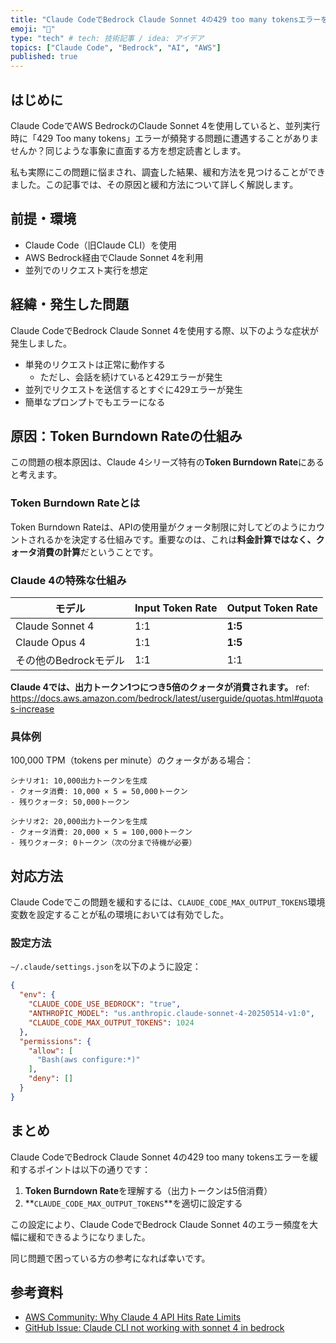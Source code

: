 ```yaml
---
title: "Claude CodeでBedrock Claude Sonnet 4の429 too many tokensエラーを緩和してみた"
emoji: "💨"
type: "tech" # tech: 技術記事 / idea: アイデア
topics: ["Claude Code", "Bedrock", "AI", "AWS"]
published: true
---
```


## はじめに

Claude CodeでAWS BedrockのClaude Sonnet 4を使用していると、並列実行時に「429 Too many tokens」エラーが頻発する問題に遭遇することがありませんか？同じような事象に直面する方を想定読書とします。

私も実際にこの問題に悩まされ、調査した結果、緩和方法を見つけることができました。この記事では、その原因と緩和方法について詳しく解説します。

## 前提・環境

- Claude Code（旧Claude CLI）を使用
- AWS Bedrock経由でClaude Sonnet 4を利用
- 並列でのリクエスト実行を想定

## 経緯・発生した問題

Claude CodeでBedrock Claude Sonnet 4を使用する際、以下のような症状が発生しました。

- 単発のリクエストは正常に動作する
  - ただし、会話を続けていると429エラーが発生
- 並列でリクエストを送信するとすぐに429エラーが発生
- 簡単なプロンプトでもエラーになる

## 原因：Token Burndown Rateの仕組み

この問題の根本原因は、Claude 4シリーズ特有の**Token Burndown Rate**にあると考えます。

### Token Burndown Rateとは

Token Burndown Rateは、APIの使用量がクォータ制限に対してどのようにカウントされるかを決定する仕組みです。重要なのは、これは**料金計算ではなく、クォータ消費の計算**だということです。

### Claude 4の特殊な仕組み

| モデル | Input Token Rate | Output Token Rate |
|--------|------------------|-------------------|
| Claude Sonnet 4 | 1:1 | **1:5** |
| Claude Opus 4 | 1:1 | **1:5** |
| その他のBedrockモデル | 1:1 | 1:1 |

**Claude 4では、出力トークン1つにつき5倍のクォータが消費されます。**
ref: https://docs.aws.amazon.com/bedrock/latest/userguide/quotas.html#quotas-increase

### 具体例

100,000 TPM（tokens per minute）のクォータがある場合：

```
シナリオ1: 10,000出力トークンを生成
- クォータ消費: 10,000 × 5 = 50,000トークン
- 残りクォータ: 50,000トークン

シナリオ2: 20,000出力トークンを生成  
- クォータ消費: 20,000 × 5 = 100,000トークン
- 残りクォータ: 0トークン（次の分まで待機が必要）
```

## 対応方法

Claude Codeでこの問題を緩和するには、`CLAUDE_CODE_MAX_OUTPUT_TOKENS`環境変数を設定することが私の環境においては有効でした。

### 設定方法

`~/.claude/settings.json`を以下のように設定：

```json
{
  "env": {
    "CLAUDE_CODE_USE_BEDROCK": "true",
    "ANTHROPIC_MODEL": "us.anthropic.claude-sonnet-4-20250514-v1:0",
    "CLAUDE_CODE_MAX_OUTPUT_TOKENS": 1024
  },
  "permissions": {
    "allow": [
      "Bash(aws configure:*)"
    ],
    "deny": []
  }
}
```

## まとめ

Claude CodeでBedrock Claude Sonnet 4の429 too many tokensエラーを緩和するポイントは以下の通りです：

1. **Token Burndown Rate**を理解する（出力トークンは5倍消費）
2. **`CLAUDE_CODE_MAX_OUTPUT_TOKENS`**を適切に設定する

この設定により、Claude CodeでBedrock Claude Sonnet 4のエラー頻度を大幅に緩和できるようになりました。

同じ問題で困っている方の参考になれば幸いです。

## 参考資料

- [AWS Community: Why Claude 4 API Hits Rate Limits](https://community.aws/content/2xVZmCM5E7XXw0yqTEGgXYxRowk/bedrock-claude-4-burndown-rates)
- [GitHub Issue: Claude CLI not working with sonnet 4 in bedrock](https://github.com/anthropics/claude-code/issues/1293)
